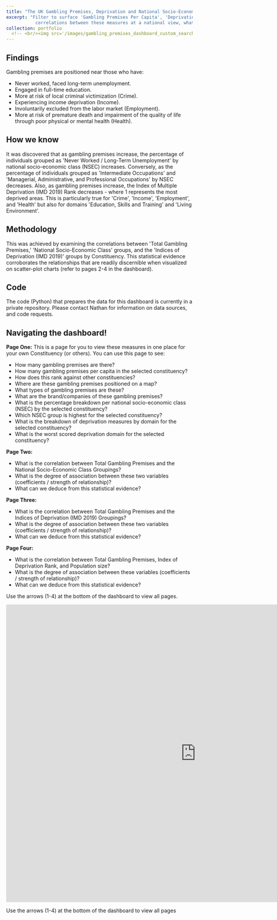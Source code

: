 ```yaml
---
title: "The UK Gambling Premises, Deprivation and National Socio-Economic Class Dashboard"
excerpt: "Filter to surface 'Gambling Premises Per Capita', 'Deprivation Rank (IMD Rank 2019)' and the majority 'National Socio-Econoic Class' in your constituency. Navigate to the relationships views, to view the     
           correlations between these measures at a national view, what does this mean for your local community? [Visit Dashboard Here](https://app.powerbi.com/view?r=eyJrIjoiY2ZiZTU2MTUtMjk0OS00ZDJiLWEwMGItNzZiYzg3YTYzMjI5IiwidCI6IjgyMmRkYmEwLWFkNjAtNDE2Zi1iNDRlLTEwMzdlNzRkNTI5OSJ9) [![Dashboard Thumbnail](/images/gambling_premises_dashboard_custom_search_thumbnail.png)](https://app.powerbi.com/view?r=eyJrIjoiY2ZiZTU2MTUtMjk0OS00ZDJiLWEwMGItNzZiYzg3YTYzMjI5IiwidCI6IjgyMmRkYmEwLWFkNjAtNDE2Zi1iNDRlLTEwMzdlNzRkNTI5OSJ9)"
collection: portfolio
  <!-- <br/><img src='/images/gambling_premises_dashboard_custom_search_thumbnail.png'> -->
---
```

## Findings

Gambling premises are positioned near those who have:
- Never worked, faced long-term unemployment.
- Engaged in full-time education.
- More at risk of local criminal victimization (Crime).
- Experiencing income deprivation (Income).
- Involuntarily excluded from the labor market (Employment).
- More at risk of premature death and impairment of the quality of life through poor physical or mental health (Health).

## How we know
It was discovered that as gambling premises increase, the percentage of individuals grouped as 'Never Worked / Long-Term Unemployment' by national socio-economic class (NSEC) increases. Conversely, as the percentage of individuals grouped as 'Intermediate Occupations' and 'Managerial, Administrative, and Professional Occupations' by NSEC decreases. Also, as gambling premises increase, the Index of Multiple Deprivation (IMD 2019) Rank decreases - where 1 represents the most deprived areas. This is particularly true for 'Crime', 'Income', 'Employment', and 'Health' but also for domains 'Education, Skills and Training' and 'Living Environment'.

## Methodology
This was achieved by examining the correlations between 'Total Gambling Premises,' 'National Socio-Economic Class' groups, and the 'Indices of Deprivation (IMD 2019)' groups by Constituency. This statistical evidence corroborates the relationships that are readily discernible when visualized on scatter-plot charts (refer to pages 2-4 in the dashboard).

## Code
The code (Python) that prepares the data for this dashboard is currently in a private repository. Please contact Nathan for information on data sources, and code requests.  

## Navigating the dashboard!

**Page One:**
This is a page for you to view these measures in one place for your own Constituency (or others). You can use this page to see:
- How many gambling premises are there?
- How many gambling premises per capita in the selected constituency?
- How does this rank against other constituencies?
- Where are these gambling premises positioned on a map?
- What types of gambling premises are these?
- What are the brand/companies of these gambling premises?
- What is the percentage breakdown per national socio-economic class (NSEC) by the selected constituency?
- Which NSEC group is highest for the selected constituency?
- What is the breakdown of deprivation measures by domain for the selected constituency?
- What is the worst scored deprivation domain for the selected constituency?

**Page Two:**
- What is the correlation between Total Gambling Premises and the National Socio-Economic Class Groupings?
- What is the degree of association between these two variables (coefficients / strength of relationship)?
- What can we deduce from this statistical evidence?

**Page Three:**
- What is the correlation between Total Gambling Premises and the Indices of Deprivation (IMD 2019) Groupings?
- What is the degree of association between these two variables (coefficients / strength of relationship)?
- What can we deduce from this statistical evidence?

**Page Four:**
- What is the correlation between Total Gambling Premises, Index of Deprivation Rank, and Population size?
- What is the degree of association between these variables (coefficients / strength of relationship)?
- What can we deduce from this statistical evidence?


Use the arrows (1-4) at the bottom of the dashboard to view all pages.

<iframe title="UK Gambling Premises, National Socio-Economic Class and Deprivation Dashboard" width="1024" height="804" src="https://app.powerbi.com/view?r=eyJrIjoiY2ZiZTU2MTUtMjk0OS00ZDJiLWEwMGItNzZiYzg3YTYzMjI5IiwidCI6IjgyMmRkYmEwLWFkNjAtNDE2Zi1iNDRlLTEwMzdlNzRkNTI5OSJ9" frameborder="0" allowFullScreen="true"></iframe>

Use the arrows (1-4) at the bottom of the dashboard to view all pages
